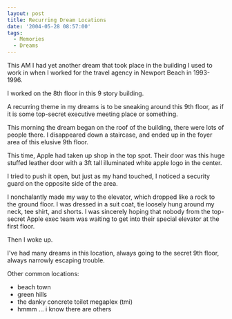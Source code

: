 ```yaml
---
layout: post
title: Recurring Dream Locations
date: '2004-05-28 08:57:00'
tags:
  - Memories
  - Dreams
---
```


This AM I had yet another dream that took place in the building I
used to work in when I worked for the travel agency in Newport
Beach in 1993-1996.

I worked on the 8th floor in this 9 story building.

A recurring theme in my dreams is to be sneaking around this 9th
floor, as if it is some top-secret executive meeting place or
something.

This morning the dream began on the roof of the building, there
were lots of people there. I disappeared down a staircase, and
ended up in the foyer area of this elusive 9th floor.

This time, Apple had taken up shop in the top spot. Their door
was this huge stuffed leather door with a 3ft tall illuminated
white apple logo in the center.

I tried to push it open, but just as my hand touched, I noticed a
security guard on the opposite side of the area.

I nonchalantly made my way to the elevator, which dropped like a
rock to the ground floor. I was dressed in a suit coat, tie
loosely hung around my neck, tee shirt, and shorts. I was
sincerely hoping that nobody from the top-secret Apple exec team
was waiting to get into their special elevator at the first floor.

Then I woke up.

I've had many dreams in this location, always going to the secret
9th floor, always narrowly escaping trouble.

Other common locations:

- beach town</li>
- green hills</li>
- the danky concrete toilet megaplex (tmi)
- hmmm ... i know there are others

